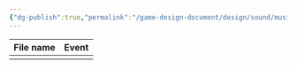 ```yaml
---
{"dg-publish":true,"permalink":"/game-design-document/design/sound/music/"}
---
```



| File name | Event |
| --------- | ----- |
|           |       |
